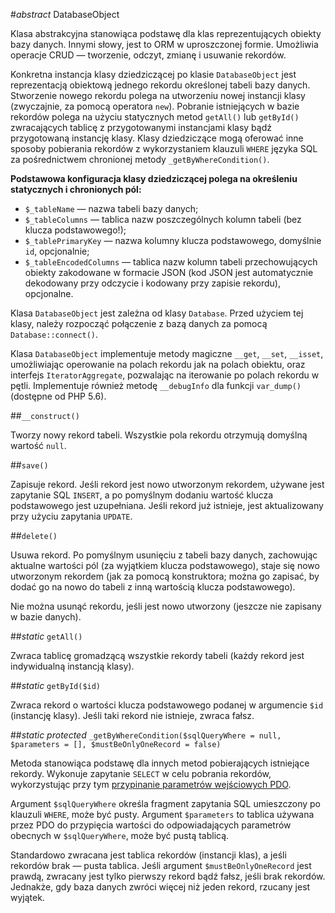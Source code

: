 #*abstract* DatabaseObject

Klasa abstrakcyjna stanowiąca podstawę dla klas reprezentujących obiekty bazy danych. Innymi słowy, jest to ORM w uproszczonej formie. Umożliwia operacje CRUD — tworzenie, odczyt, zmianę i usuwanie rekordów.

Konkretna instancja klasy dziedziczącej po klasie `DatabaseObject` jest reprezentacją obiektową jednego rekordu określonej tabeli bazy danych.
Stworzenie nowego rekordu polega na utworzeniu nowej instancji klasy (zwyczajnie, za pomocą operatora `new`). Pobranie istniejących w bazie rekordów polega na użyciu statycznych metod `getAll()` lub `getById()` zwracających tablicę z przygotowanymi instancjami klasy bądź przygotowaną instancję klasy.
Klasy dziedziczące mogą oferować inne sposoby pobierania rekordów z wykorzystaniem klauzuli `WHERE` języka SQL za pośrednictwem chronionej metody `_getByWhereCondition()`.

**Podstawowa konfiguracja klasy dziedziczącej polega na określeniu statycznych i chronionych pól:**

- `$_tableName` — nazwa tabeli bazy danych;
- `$_tableColumns` — tablica nazw poszczególnych kolumn tabeli (bez klucza podstawowego!);
- `$_tablePrimaryKey` — nazwa kolumny klucza podstawowego, domyślnie `id`, opcjonalnie;
- `$_tableEncodedColumns` — tablica nazw kolumn tabeli przechowujących obiekty zakodowane w formacie JSON (kod JSON jest automatycznie dekodowany przy odczycie i kodowany przy zapisie rekordu), opcjonalne.

Klasa `DatabaseObject` jest zależna od klasy `Database`. Przed użyciem tej klasy, należy rozpocząć połączenie z bazą danych za pomocą `Database::connect()`.

Klasa `DatabaseObject` implementuje metody magiczne `__get`, `__set`, `__isset`, umożliwiając operowanie na polach rekordu jak na polach obiektu, oraz interfejs `IteratorAggregate`, pozwalając na iterowanie po polach rekordu w pętli.
Implementuje również metodę `__debugInfo` dla funkcji `var_dump()` (dostępne od PHP 5.6).

##`__construct()`

Tworzy nowy rekord tabeli. Wszystkie pola rekordu otrzymują domyślną wartość `null`.

##`save()`

Zapisuje rekord. Jeśli rekord jest nowo utworzonym rekordem, używane jest zapytanie SQL `INSERT`, a po pomyślnym dodaniu wartość klucza podstawowego jest uzupełniana. Jeśli rekord już istnieje, jest aktualizowany przy użyciu zapytania `UPDATE`.

##`delete()`

Usuwa rekord. Po pomyślnym usunięciu z tabeli bazy danych, zachowując aktualne wartości pól (za wyjątkiem klucza podstawowego), staje się nowo utworzonym rekordem (jak za pomocą konstruktora; można go zapisać, by dodać go na nowo do tabeli z inną wartością klucza podstawowego).

Nie można usunąć rekordu, jeśli jest nowo utworzony (jeszcze nie zapisany w bazie danych).

##*static* `getAll()`

Zwraca tablicę gromadzącą wszystkie rekordy tabeli (każdy rekord jest indywidualną instancją klasy).

##*static* `getById($id)`

Zwraca rekord o wartości klucza podstawowego podanej w argumencie `$id` (instancję klasy). Jeśli taki rekord nie istnieje, zwraca fałsz.

##*static protected* `_getByWhereCondition($sqlQueryWhere = null, $parameters = [], $mustBeOnlyOneRecord = false)`

Metoda stanowiąca podstawę dla innych metod pobierających istniejące rekordy. Wykonuje zapytanie `SELECT` w celu pobrania rekordów, wykorzystując przy tym [przypinanie parametrów wejściowych PDO](http://php.net/manual/en/pdo.prepared-statements.php).

Argument `$sqlQueryWhere` określa fragment zapytania SQL umieszczony po klauzuli `WHERE`, może być pusty. Argument `$parameters` to tablica używana przez PDO do przypięcia wartości do odpowiadających parametrów obecnych w `$sqlQueryWhere`, może być pustą tablicą.

Standardowo zwracana jest tablica rekordów (instancji klas), a jeśli rekordów brak — pusta tablica.
Jeśli argument `$mustBeOnlyOneRecord` jest prawdą, zwracany jest tylko pierwszy rekord bądź fałsz, jeśli brak rekordów. Jednakże, gdy baza danych zwróci więcej niż jeden rekord, rzucany jest wyjątek.
